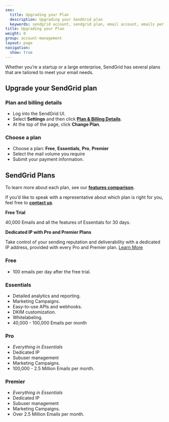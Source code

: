 ```yaml
---
seo:
  title: Upgrading your Plan
  description: Upgrading your SendGrid plan
  keywords: sendgrid account, sendgrid plan, email account, emails per month
title: Upgrading your Plan
weight: 0
group: account-management
layout: page
navigation:
  show: true
---
```


Whether you’re a startup or a large enterprise, SendGrid has several plans that are tailored to meet your email needs. 

## Upgrade your SendGrid plan

### Plan and billing details

* Log into the SendGrid UI.
* Select **Settings** and then click [**Plan & Billing Details**](https://app.sendgrid.com/settings/billing).
* At the top of the page, click **Change Plan**.

### Choose a plan

* Choose a plan: **Free**, **Essentials**, **Pro**, **Premier**
* Select the mail volume you require
* Submit your payment information.


## SendGrid Plans

To learn more about each plan, see our [**features comparison**](https://sendgrid.com/pricing/).

If you’d like to speak with a representative about which plan is right for you, feel free to [**contact us**](https://sendgrid.com/contact-us-form/).

<call-out>

**Free Trial**

40,000 Emails and all the features of Essentials for 30 days.

</call-out>

<call-out>

**Dedicated IP with Pro and Premier Plans**

Take control of your sending reputation and deliverability with a dedicated IP address, provided with every Pro and Premier plan. [Learn More](https://sendgrid.com/blog/shared-and-dedicated-ips-which-should-you-choose/)

</call-out>



### Free

* 100 emails per day after the free trial.



### Essentials

* Detailed analytics and reporting.
* Marketing Campaigns.
* Easy-to-use APIs and webhooks.
* DKIM customization.
* Whitelabeling.
* 40,000 - 100,000 Emails per month

### Pro

* *Everything in Essentials*
* Dedicated IP
* Subuser management
* Marketing Campaigns.
* 100,000 - 2.5 Million Emails per month.

### Premier

* *Everything in Essentials*
* Dedicated IP
* Subuser management
* Marketing Campaigns.
* Over 2.5 Million Emails per month.